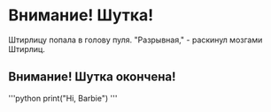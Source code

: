 # Внимание! Шутка!
Штирлицу попала в голову пуля. "Разрывная," - раскинул мозгами Штирлиц.
## Внимание! Шутка окончена!
\'''python
print("Hi, Barbie")
\'''
